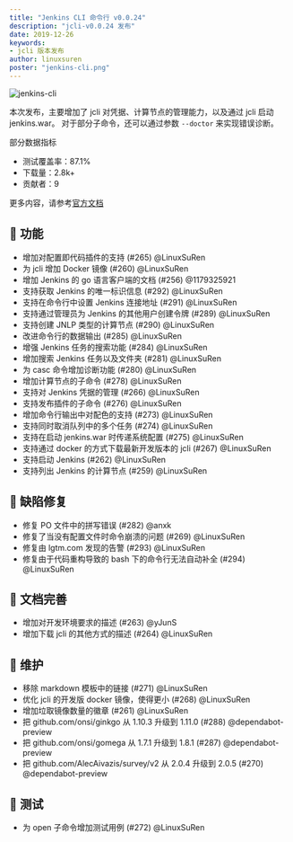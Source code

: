 ```yaml
---
title: "Jenkins CLI 命令行 v0.0.24"
description: "jcli-v0.0.24 发布"
date: 2019-12-26
keywords:
- jcli 版本发布
author: linuxsuren
poster: "jenkins-cli.png"
---
```


![jenkins-cli](jenkins-cli.png)

本次发布，主要增加了 jcli 对凭据、计算节点的管理能力，以及通过 jcli 启动 jenkins.war。
对于部分子命令，还可以通过参数 `--doctor` 来实现错误诊断。

部分数据指标
* 测试覆盖率：87.1%
* 下载量：2.8k+
* 贡献者：9

更多内容，请参考[官方文档](http://jcli.jenkins-zh.cn/zh/)

## 🚀 功能

* 增加对配置即代码插件的支持 (#265) @LinuxSuRen
* 为 jcli 增加 Docker 镜像 (#260) @LinuxSuRen
* 增加 Jenkins 的 go 语言客户端的文档 (#256) @1179325921
* 支持获取 Jenkins 的唯一标识信息 (#292) @LinuxSuRen
* 支持在命令行中设置 Jenkins 连接地址 (#291) @LinuxSuRen
* 支持通过管理员为 Jenkins 的其他用户创建令牌 (#289) @LinuxSuRen
* 支持创建 JNLP 类型的计算节点 (#290) @LinuxSuRen
* 改进命令行的数据输出 (#285) @LinuxSuRen
* 增强 Jenkins 任务的搜索功能 (#284) @LinuxSuRen
* 增加搜索 Jenkins 任务以及文件夹 (#281) @LinuxSuRen
* 为 casc 命令增加诊断功能 (#280) @LinuxSuRen
* 增加计算节点的子命令 (#278) @LinuxSuRen
* 支持对 Jenkins 凭据的管理 (#266) @LinuxSuRen
* 支持发布插件的子命令 (#276) @LinuxSuRen
* 增加命令行输出中对配色的支持 (#273) @LinuxSuRen
* 支持同时取消队列中的多个任务 (#274) @LinuxSuRen
* 支持在启动 jenkins.war 时传递系统配置 (#275) @LinuxSuRen
* 支持通过 docker 的方式下载最新开发版本的 jcli (#267) @LinuxSuRen
* 支持启动 Jenkins (#262) @LinuxSuRen
* 支持列出 Jenkins 的计算节点 (#259) @LinuxSuRen

## 🐛 缺陷修复

* 修复 PO 文件中的拼写错误 (#282) @anxk
* 修复了当没有配置文件时命令崩溃的问题 (#269) @LinuxSuRen
* 修复由 lgtm.com 发现的告警 (#293) @LinuxSuRen
* 修复由于代码重构导致的 bash 下的命令行无法自动补全 (#294) @LinuxSuRen

## 📝 文档完善

* 增加对开发环境要求的描述 (#263) @yJunS
* 增加下载 jcli 的其他方式的描述 (#264) @LinuxSuRen

## 👻 维护

* 移除 markdown 模板中的链接 (#271) @LinuxSuRen
* 优化 jcli 的开发版 docker 镜像，使得更小 (#268) @LinuxSuRen
* 增加垃取镜像数量的徽章 (#261) @LinuxSuRen
* 把 github.com/onsi/ginkgo 从 1.10.3 升级到 1.11.0 (#288) @dependabot-preview
* 把 github.com/onsi/gomega 从 1.7.1 升级到 1.8.1 (#287) @dependabot-preview
* 把 github.com/AlecAivazis/survey/v2 从 2.0.4 升级到 2.0.5 (#270) @dependabot-preview

## 🚦 测试

* 为 open 子命令增加测试用例 (#272) @LinuxSuRen
